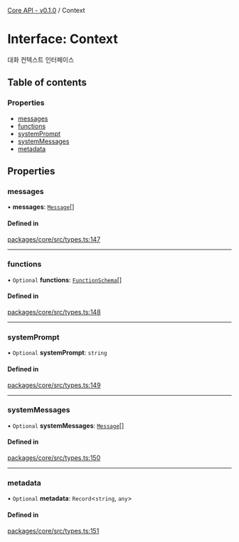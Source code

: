 [Core API - v0.1.0](/api-reference/core/) / Context

# Interface: Context

대화 컨텍스트 인터페이스

## Table of contents

### Properties

- [messages](#messages)
- [functions](#functions)
- [systemPrompt](#systemprompt)
- [systemMessages](#systemmessages)
- [metadata](#metadata)

## Properties

### <a id="messages" name="messages"></a> messages

• **messages**: [`Message`](Message.md)[]

#### Defined in

[packages/core/src/types.ts:147](https://github.com/robotaio/robota/blob/main/packages/core/src/types.ts#L147)

___

### <a id="functions" name="functions"></a> functions

• `Optional` **functions**: [`FunctionSchema`](FunctionSchema.md)[]

#### Defined in

[packages/core/src/types.ts:148](https://github.com/robotaio/robota/blob/main/packages/core/src/types.ts#L148)

___

### <a id="systemprompt" name="systemprompt"></a> systemPrompt

• `Optional` **systemPrompt**: `string`

#### Defined in

[packages/core/src/types.ts:149](https://github.com/robotaio/robota/blob/main/packages/core/src/types.ts#L149)

___

### <a id="systemmessages" name="systemmessages"></a> systemMessages

• `Optional` **systemMessages**: [`Message`](Message.md)[]

#### Defined in

[packages/core/src/types.ts:150](https://github.com/robotaio/robota/blob/main/packages/core/src/types.ts#L150)

___

### <a id="metadata" name="metadata"></a> metadata

• `Optional` **metadata**: `Record`\<`string`, `any`\>

#### Defined in

[packages/core/src/types.ts:151](https://github.com/robotaio/robota/blob/main/packages/core/src/types.ts#L151)
